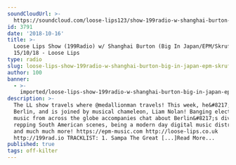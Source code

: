 ```yaml
---
soundCloudUrl: >-
  https://soundcloud.com/loose-lips123/show-199radio-w-shanghai-burton-big-in-japanepmskrufix-151018
id: 3791
date: '2018-10-16'
title: >-
  Loose Lips Show (199Radio) w/ Shanghai Burton (Big In Japan/EPM/Skrufix) -
  15/10/18 - Loose Lips
type: radio
slug: loose-lips-show-199radio-w-shanghai-burton-big-in-japan-epm-skrufix-15-10-18
author: 100
banner:
  - >-
    imported/loose-lips-show-199radio-w-shanghai-burton-big-in-japan-epm-skrufix-15-10-18/image3791.jpeg
description: >-
  The LL show travels where @medallionman travels! This week, he&#8217;s in
  Berlin, and is joined by musical chameleon, Liam Nolan! Banging electronic
  music from across the globe accompanies chat about Berlin&#8217;s diversity,
  repping South American scenes, being a modern day digital music distributor,
  and much much more! https://epm-music.com http://loose-lips.co.uk
  http://199rad.io TRACKLIST: 1. Sampa The Great [...]Read More...
published: true
tags: off-kilter
---
```

